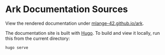 # Ark Documentation Sources

View the rendered documentation under [mlange-42.github.io/ark](https://mlange-42.github.io/ark/).

The documentation site is built with [Hugo](https://gohugo.io/).
To build and view it locally, run this from the current directory:

```
hugo serve
```
